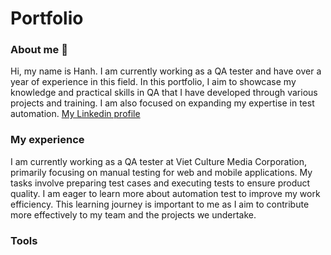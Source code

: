 # Portfolio

### About me :wave:
Hi, my name is Hanh. I am currently working as a QA tester and have over a year of experience in this field. In this portfolio, I aim to showcase my knowledge and practical skills in QA that I have developed through various projects and training. I am also focused on expanding my expertise in test automation.
[My Linkedin profile]()

### My experience
I am currently working as a QA tester at Viet Culture Media Corporation, primarily focusing on manual testing for web and mobile applications. My tasks involve preparing test cases and executing tests to ensure product quality. I am eager to learn more about automation test to improve my work efficiency. This learning journey is important to me as I aim to contribute more effectively to my team and the projects we undertake.

### Tools
